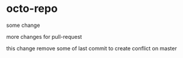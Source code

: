 # octo-repo


some change

more changes for pull-request 

this change remove some of last commit to create conflict on master

